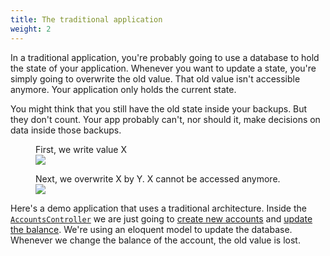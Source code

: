 ```yaml
---
title: The traditional application
weight: 2
---
```


In a traditional application, you're probably going to use a database to hold the state of your application. Whenever you want to update a state, you're simply going to overwrite the old value. That old value isn't accessible anymore. Your application only holds the current state.

You might think that you still have the old state inside your backups. But they don't count. Your app probably can't, nor should it, make decisions on data inside those backups.

<figure class="scheme">
    <figcaption class="scheme_caption">
        First, we write value X
    </figcaption>
    <img class="scheme_figure" src="/docs/laravel-event-sourcing/v7/images/db-01.svg">
</figure>

<figure class="scheme">
    <figcaption class="scheme_caption">
        Next, we overwrite X by Y. X cannot be accessed anymore.
    </figcaption>
    <img class="scheme_figure" src="/docs/laravel-event-sourcing/v7/images/db-02.svg">
</figure>

Here's a demo application that uses a traditional architecture. Inside the [`AccountsController`](https://github.com/spatie/larabank-traditional/blob/9cc38858c50a4f2ac5a36e64719c891fac85bd3f/app/Http/Controllers/AccountsController.php) we are just going to [create new accounts](https://github.com/spatie/larabank-traditional/blob/9cc38858c50a4f2ac5a36e64719c891fac85bd3f/app/Http/Controllers/AccountsController.php#L19-L27) and [update the balance](https://github.com/spatie/larabank-traditional/blob/9cc38858c50a4f2ac5a36e64719c891fac85bd3f/app/Http/Controllers/AccountsController.php#L29-L36). We're using an eloquent model to update the database. Whenever we change the balance of the account, the old value is lost.

